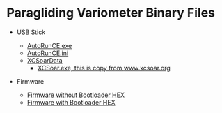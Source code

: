 # Paragliding Variometer Binary Files

 * USB Stick
   * [AutoRunCE.exe](./AutoRunCE.exe)
   * [AutoRunCE.ini](./AutoRunCE.ini)
   * [XCSoarData](./XCSoarData)
     * [XCSoar.exe, this is copy from www.xcsoar.org ](./XCSoarData/XCSoar.exe)

* Firmware
  * [Firmware without Bootloader HEX](./SerialVariometer.hex)
  * [Firmware with Bootloader HEX](./SerialVariometer.with_bootloader.hex)
